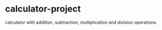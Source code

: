 # calculator-project
calculator with addition, subtraction, multiplication and division operations.
